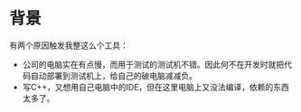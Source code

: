 背景
====
有两个原因触发我整这么个工具：
  * 公司的电脑实在有点慢，而用于测试的测试机不错。因此何不在开发时就把代码自动部署到测试机上，给自己的破电脑减减负。
  * 写C++，又想用自己电脑中的IDE，但在这里电脑上又没法编译，依赖的东西太多了。
  
  
